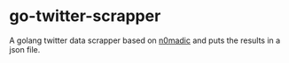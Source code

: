 # go-twitter-scrapper
A golang twitter data scrapper based on [n0madic](https://github.com/n0madic/twitter-scraper) and puts the results in a json file.
